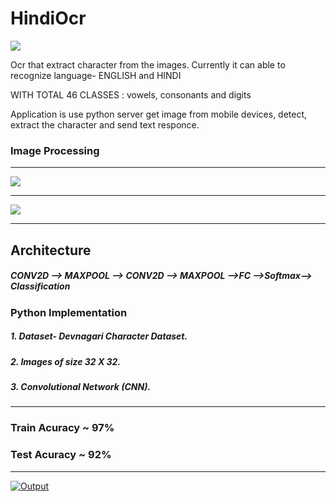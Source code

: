 # HindiOcr

![](https://img.shields.io/github/tag/pandao/editor.md.svg)

Ocr that extract character from the images.
Currently it can able to recognize language- ENGLISH and HINDI

WITH TOTAL 46 CLASSES : vowels, consonants and digits

Application is use python server get image from mobile devices, detect, extract the character and send text responce.

### Image Processing

------------

[![](https://s3.amazonaws.com/sportsseam-public-read/NFL/demo/Capture.PNG)](https://s3.amazonaws.com/sportsseam-public-read/NFL/demo/Capture.PNG)



------------


[![](https://s3.amazonaws.com/sportsseam-public-read/NFL/demo/bin.png)](https://s3.amazonaws.com/sportsseam-public-read/NFL/demo/bin.png)

------------

## Architecture
##### CONV2D --> MAXPOOL --> CONV2D --> MAXPOOL -->FC -->Softmax--> Classification

### Python Implementation
##### 1. Dataset- Devnagari Character Dataset.
##### 2. Images of size 32 X 32.
##### 3. Convolutional Network (CNN).

------------


### Train Acuracy ~ 97%
### Test Acuracy ~ 92%


------------

[![Output](https://s3.amazonaws.com/sportsseam-public-read/NFL/demo/wKx92kXT4e.gif "Output")](https://s3.amazonaws.com/sportsseam-public-read/NFL/demo/wKx92kXT4e.gif "Output")
